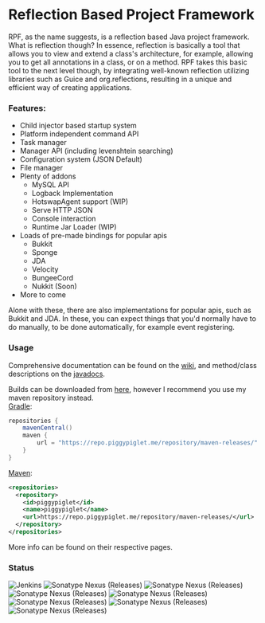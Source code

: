 # Reflection Based Project Framework
RPF, as the name suggests, is a reflection based Java project framework. What is reflection though? In essence, reflection is basically a tool that allows you to view and extend a class's architecture, for example, allowing you to get all annotations in a class, or on a method. RPF takes this basic tool to the next level though, by integrating well-known reflection utilizing libraries such as Guice and org.reflections, resulting in a unique and efficient way of creating applications.
### Features:
- Child injector based startup system
- Platform independent command API
- Task manager
- Manager API (including levenshtein searching)
- Configuration system (JSON Default)
- File manager
- Plenty of addons
  - MySQL API
  - Logback Implementation
  - HotswapAgent support (WIP)
  - Serve HTTP JSON
  - Console interaction
  - Runtime Jar Loader (WIP)
- Loads of pre-made bindings for popular apis
  - Bukkit
  - Sponge
  - JDA
  - Velocity
  - BungeeCord
  - Nukkit (Soon)
- More to come

Alone with these, there are also implementations for popular apis, such as Bukkit and JDA. In these, you can expect things that you'd normally have to do manually, to be done automatically, for example event registering.

### Usage
Comprehensive documentation can be found on the [wiki](https://github.com/PiggyPiglet/Framework/wiki), and method/class descriptions on the [javadocs](https://rpf.piggypiglet.me/docs).

Builds can be downloaded from [here](https://ci.piggypiglet.me/job/Framework/), however I recommend you use my maven repository instead.<br/>
[Gradle](https://github.com/PiggyPiglet/Framework/wiki/Gradle-Setup):
```groovy
repositories {
    mavenCentral()
    maven {
        url = "https://repo.piggypiglet.me/repository/maven-releases/"
    }
}
```
[Maven](https://github.com/PiggyPiglet/Framework/wiki/Maven-Setup):
```xml
<repositories>
  <repository>
    <id>piggypiglet</id>
    <name>piggypiglet</name>
    <url>https://repo.piggypiglet.me/repository/maven-releases/</url>
  </repository>
</repositories>
```
More info can be found on their respective pages.

### Status
![Jenkins](https://img.shields.io/jenkins/build/https/ci.piggypiglet.me/Framework)
![Sonatype Nexus (Releases)](https://img.shields.io/nexus/r/https/repo.piggypiglet.me/me.piggypiglet/framework-core?label=core)
![Sonatype Nexus (Releases)](https://img.shields.io/nexus/r/https/repo.piggypiglet.me/me.piggypiglet/framework-bukkit?label=bukkit)
![Sonatype Nexus (Releases)](https://img.shields.io/nexus/r/https/repo.piggypiglet.me/me.piggypiglet/framework-hotswap?label=hotswap)
![Sonatype Nexus (Releases)](https://img.shields.io/nexus/r/https/repo.piggypiglet.me/me.piggypiglet/framework-jda?label=jda)
![Sonatype Nexus (Releases)](https://img.shields.io/nexus/r/https/repo.piggypiglet.me/me.piggypiglet/framework-logback?label=logback)
![Sonatype Nexus (Releases)](https://img.shields.io/nexus/r/https/repo.piggypiglet.me/me.piggypiglet/framework-maven?label=maven)
![Sonatype Nexus (Releases)](https://img.shields.io/nexus/r/https/repo.piggypiglet.me/me.piggypiglet/framework-mysql?label=mysql)